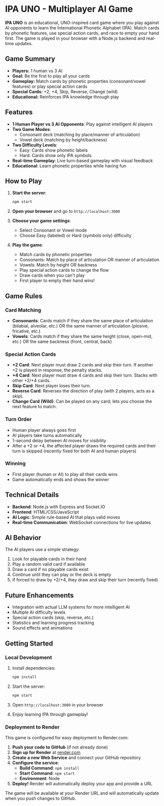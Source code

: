 # IPA UNO - Multiplayer AI Game

**IPA UNO** is an educational, UNO-inspired card game where you play against AI opponents to learn the International Phonetic Alphabet (IPA). Match cards by phonetic features, use special action cards, and race to empty your hand first. The game is played in your browser with a Node.js backend and real-time updates.

## Game Summary

- **Players:** 1 human vs 3 AI
- **Goal:** Be the first to play all your cards
- **Gameplay:** Match cards by phonetic properties (consonant/vowel features) or play special action cards
- **Special Cards:** +2, +4, Skip, Reverse, Change (wild)
- **Educational:** Reinforces IPA knowledge through play

## Features

- **1 Human Player vs 3 AI Opponents**: Play against intelligent AI players
- **Two Game Modes**:
  - Consonant deck (matching by place/manner of articulation)
  - Vowel deck (matching by height/backness)
- **Two Difficulty Levels**:
  - Easy: Cards show phonetic labels
  - Hard: Cards show only IPA symbols
- **Real-time Gameplay**: Live turn-based gameplay with visual feedback
- **Educational**: Learn phonetic properties while having fun

## How to Play

1. **Start the server**:

   ```bash
   npm start
   ```

2. **Open your browser** and go to `http://localhost:3000`

3. **Choose your game settings**:

   - Select Consonant or Vowel mode
   - Choose Easy (labeled) or Hard (symbols only) difficulty

4. **Play the game**:
   - Match cards by phonetic properties
   - Consonants: Match by place of articulation OR manner of articulation
   - Vowels: Match by height OR backness
   - Play special action cards to change the flow
   - Draw cards when you can't play
   - First player to empty their hand wins!

## Game Rules

### Card Matching

- **Consonants**: Cards match if they share the same place of articulation (bilabial, alveolar, etc.) OR the same manner of articulation (plosive, fricative, etc.)
- **Vowels**: Cards match if they share the same height (close, open-mid, etc.) OR the same backness (front, central, back)

### Special Action Cards

- **+2 Card**: Next player must draw 2 cards and skip their turn. If another +2 is played in response, the penalty stacks.
- **+4 Card**: Next player must draw 4 cards and skip their turn. Stacks with other +2/+4 cards.
- **Skip Card**: Next player loses their turn.
- **Reverse Card**: Reverses the direction of play (with 2 players, acts as a skip).
- **Change Card (Wild)**: Can be played on any card; lets you choose the next feature to match.

### Turn Order

- Human player always goes first
- AI players take turns automatically
- 1-second delay between AI moves for visibility
- After a +2 or +4, the affected player draws the required cards and their turn is skipped (recently fixed for both AI and human players)

### Winning

- First player (human or AI) to play all their cards wins
- Game automatically ends and shows the winner

## Technical Details

- **Backend**: Node.js with Express and Socket.IO
- **Frontend**: HTML/CSS/JavaScript
- **AI Logic**: Simple rule-based AI that plays valid moves
- **Real-time Communication**: WebSocket connections for live updates

## AI Behavior

The AI players use a simple strategy:

1. Look for playable cards in their hand
2. Play a random valid card if available
3. Draw a card if no playable cards exist
4. Continue until they can play or the deck is empty
5. If forced to draw by +2/+4, they draw and skip their turn (recently fixed)

## Future Enhancements

- Integration with actual LLM systems for more intelligent AI
- Multiple AI difficulty levels
- Special action cards (skip, reverse, etc.)
- Statistics and learning progress tracking
- Sound effects and animations

## Getting Started

### Local Development

1. Install dependencies:

   ```bash
   npm install
   ```

2. Start the server:

   ```bash
   npm start
   ```

3. Open `http://localhost:3000` in your browser

4. Enjoy learning IPA through gameplay!

### Deployment to Render

This game is configured for easy deployment to Render.com:

1. **Push your code to GitHub** (if not already done)
2. **Sign up for Render** at [render.com](https://render.com)
3. **Create a new Web Service** and connect your GitHub repository
4. **Configure the service**:
   - **Build Command**: `npm install`
   - **Start Command**: `npm start`
   - **Environment**: Node
5. **Deploy!** Render will automatically deploy your app and provide a URL

The game will be available at your Render URL and will automatically update when you push changes to GitHub.
